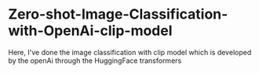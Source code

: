 # Zero-shot-Image-Classification-with-OpenAi-clip-model
Here, I've done the image classification with clip model which is developed by the openAi through the HuggingFace transformers
